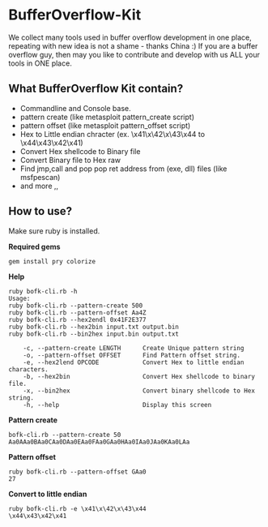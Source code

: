 BufferOverflow-Kit
==================

We collect many tools used in buffer overflow development in one place, repeating with new idea is not a shame - thanks China :)
If you are a buffer overflow guy, then may you like to contribute and develop with us ALL your tools in ONE place.

What BufferOverflow Kit contain?
---------------------------------
* Commandline and Console base.
* pattern create (like metasploit pattern_create script)
* pattern offset (like metasploit pattern_offset script)
* Hex to Little endian chracter (ex. \x41\x\42\x\43\x44 to \x44\x43\x42\x41)
* Convert Hex shellcode to Binary file
* Convert Binary file to Hex raw
* Find jmp,call and pop pop ret address from (exe, dll) files (like msfpescan)
* and more ,,

How to use?
--------------
Make sure ruby is installed.

**Required gems**

	gem install pry colorize




**Help**

	ruby bofk-cli.rb -h
	Usage:
	ruby bofk-cli.rb --pattern-create 500
	ruby bofk-cli.rb --pattern-offset Aa4Z
	ruby bofk-cli.rb --hex2endl 0x41F2E377
	ruby bofk-cli.rb --hex2bin input.txt output.bin
	ruby bofk-cli.rb --bin2hex input.bin output.txt
	
	    -c, --pattern-create LENGTH      Create Unique pattern string
	    -o, --pattern-offset OFFSET      Find Pattern offset string.
	    -e, --hex2lend OPCODE            Convert Hex to little endian characters.
	    -b, --hex2bin                    Convert Hex shellcode to binary file.
	    -x, --bin2hex                    Convert binary shellcode to Hex string.
	    -h, --help                       Display this screen 

**Pattern create**

	bofk-cli.rb --pattern-create 50
	Aa0AAa0BAa0CAa0DAa0EAa0FAa0GAa0HAa0IAa0JAa0KAa0LAa

**Pattern offset**

	ruby bofk-cli.rb --pattern-offset GAa0
	27

**Convert to little endian**

	ruby bofk-cli.rb -e \x41\x\42\x\43\x44
	\x44\x43\x42\x41

